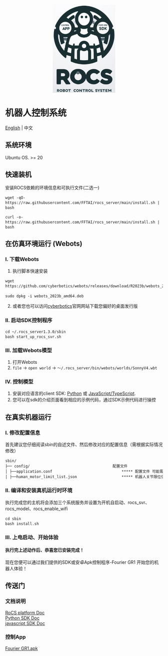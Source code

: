 <p align="center">
    <a href="https://fftai.github.io" target="_blank" rel="noopener noreferrer">
        <img width="200" src="assets/ico.jpg" alt="Vue logo">
    </a>
</p>


# 机器人控制系统

[English](./readme.md) | 中文

## 系统环境

Ubuntu OS. >= 20

## 快速装机

安装ROCS依赖的环境信息和可执行文件(二选一)

```shell
wget -qO- https://raw.githubusercontent.com/FFTAI/rocs_server/main/install.sh | bash
```

```shell
curl -o- https://raw.githubusercontent.com/FFTAI/rocs_server/main/install.sh | bash
```

## 在仿真环境运行 (Webots)

### I. 下载Webots

1. 执行脚本快速安装
```shell
wget https://github.com/cyberbotics/webots/releases/download/R2023b/webots_2023b_amd64.deb

sudo dpkg -i webots_2023b_amd64.deb
```

2. 或者您也可以访问[cyberbotics](https://www.cyberbotics.com/)官网网站下载您偏好的桌面发行版 


### II. 启动SDK控制程序
```shell
cd ~/.rocs_server1.3.0/sbin
bash start_up_rocs_svr.sh
```

### III. 加载Webots模型
1. 打开Webots
2. `file` -> `open world` -> `～/.rocs_server/bin/webots/worlds/SonnyV4.wbt`

### IV. 控制模型
1. 安装对应语言的client SDK: [Python](https://pypi.org/project/rocs-client/) 或 [JavaScript/TypeScript]().
2. 您可以在sdk的介绍页面看到相应的示例代码，通过SDK示例代码进行操控

## 在真实机器运行

### I. 修改配置信息
首先建议您仔细阅读sbin的自述文件、然后修改对应的配置信息（需根据实际情况修改）
```markdown
sbin/
├── config/                                     配置文件
│ ├──application.conf                               ***** 配置文件 可能需要修改
│ ├──human_motor_limit_list.json                    ***** 机器人关节限位信息
```

### II. 编译和安装真机运行时环境
执行完成您的主机将会添加三个系统服务并设置为开机自启动、rocs_svr、rocs_model、rocs_enable_wifi
```shell
cd sbin
bash install.sh
```

### III. 上电启动、开始体验

#### 执行完上述动作后、恭喜您已安装完成！ 
现在您便可以通过我们提供的SDK或安卓Apk控制程序-Fourier GR1 开始您的机器人体验！


## 传送门

### 文档说明
[RoCS platform Doc](http://fftai.github.io/)   
[Python SDK Doc](https://fftai.github.io/docs/sdk_py/)  
[javascript SDK Doc](https://fftai.github.io/docs/sdk_js/)  

### 控制App
[Fourier GR1.apk](https://github.com/FFTAI/rocs_app/releases/download/v1.1/ROCS-App-1.1.30.apk)
